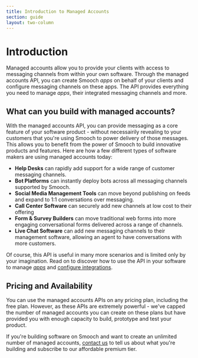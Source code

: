 ```yaml
---
title: Introduction to Managed Accounts
section: guide
layout: two-column
---
```


# Introduction

Managed accounts allow you to provide your clients with access to messaging channels from within your own software. Through the managed accounts API, you can create Smooch _apps_ on behalf of your clients and configure messaging channels on these apps. The API provides everything you need to manage _apps_, their integrated messaging channels and more.

## What can you build with managed accounts?

With the managed accounts API, you can provide messaging as a core feature of your software product - without necessairily revealing to your customers that you're using Smooch to power delivery of those messages. This allows you to benefit from the power of Smooch to build innovative products and features. Here are how a few different types of software makers are using managed accounts today:

 * **Help Desks** can rapidly add support for a wide range of customer messaging channels.
 * **Bot Platforms** can instantly deploy bots across all messaging channels supported by Smooch.
 * **Social Media Management Tools** can move beyond publishing on feeds and expand to 1:1 conversations over messaging.
 * **Call Center Software** can securely add new channels at low cost to their offering
 * **Form & Survey Builders** can move traditional web forms into more engaging conversational forms delivered across a range of channels.
 * **Live Chat Software** can add new messaging channels to their management software, allowing an agent to have conversations with more customers.

Of course, this API is useful in many more scenarios and is limited only by your imagination. Read on to discover how to use the API in your software to manage [_apps_](/guide/creating-and-managing-apps/) and [configure integrations](/guide/configuring-messaging-channels).

## Pricing and Availability

You can use the managed accounts APIs on any pricing plan, including the free plan. However, as these APIs are extremely powerful - we've capped the number of managed accounts you can create on these plans but have provided you with enough capacity to build, prototype and test your product.

If you're building software on Smooch and want to create an unlimited number of managed accounts, [contact us](https://smooch.io/contact) to tell us about what you're building and subscribe to our affordable premium tier.
